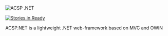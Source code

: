 ![ACSP .NET](https://raw.github.com/i4004/AcspNet/master/Images/Icon128x128.png)

[![Stories in Ready](https://badge.waffle.io/i4004/acspnet.png?label=ready&title=Ready)](https://waffle.io/i4004/acspnet)

ACSP.NET is a lightweight .NET web-framework based on MVC and OWIN
